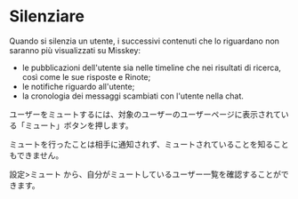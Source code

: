 # Silenziare

Quando si silenzia un utente, i successivi contenuti che lo riguardano non saranno più visualizzati su Misskey:

* le pubblicazioni dell'utente sia nelle timeline che nei risultati di ricerca, così come le sue risposte e Rinote;
* le notifiche riguardo all'utente;
* la cronologia dei messaggi scambiati con l'utente nella chat.

ユーザーをミュートするには、対象のユーザーのユーザーページに表示されている「ミュート」ボタンを押します。

ミュートを行ったことは相手に通知されず、ミュートされていることを知ることもできません。

設定>ミュート から、自分がミュートしているユーザー一覧を確認することができます。
